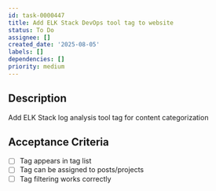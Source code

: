 ```yaml
---
id: task-0000447
title: Add ELK Stack DevOps tool tag to website
status: To Do
assignee: []
created_date: '2025-08-05'
labels: []
dependencies: []
priority: medium
---
```


## Description

Add ELK Stack log analysis tool tag for content categorization

## Acceptance Criteria

- [ ] Tag appears in tag list
- [ ] Tag can be assigned to posts/projects
- [ ] Tag filtering works correctly
